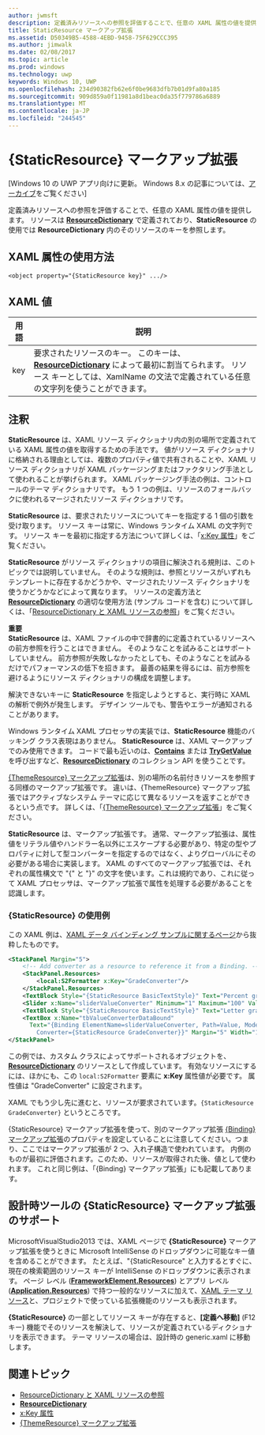 ```yaml
---
author: jwmsft
description: 定義済みリソースへの参照を評価することで、任意の XAML 属性の値を提供します。 リソースは ResourceDictionary で定義されており、StaticResource の使用では ResourceDictionary 内のそのリソースのキーを参照します。
title: StaticResource マークアップ拡張
ms.assetid: D50349B5-4588-4EBD-9458-75F629CCC395
ms.author: jimwalk
ms.date: 02/08/2017
ms.topic: article
ms.prod: windows
ms.technology: uwp
keywords: Windows 10, UWP
ms.openlocfilehash: 234d90382fb62e6f0be9683dfb7b01d9fa80a185
ms.sourcegitcommit: 909d859a0f11981a8d1beac0da35f779786a6889
ms.translationtype: MT
ms.contentlocale: ja-JP
ms.locfileid: "244545"
---
```

# <a name="staticresource-markup-extension"></a>{StaticResource} マークアップ拡張

\[Windows 10 の UWP アプリ向けに更新。 Windows 8.x の記事については、[アーカイブ](http://go.microsoft.com/fwlink/p/?linkid=619132)をご覧ください\]

定義済みリソースへの参照を評価することで、任意の XAML 属性の値を提供します。 リソースは [**ResourceDictionary**](https://msdn.microsoft.com/library/windows/apps/br208794) で定義されており、**StaticResource** の使用では **ResourceDictionary** 内のそのリソースのキーを参照します。

## <a name="xaml-attribute-usage"></a>XAML 属性の使用方法

``` syntax
<object property="{StaticResource key}" .../>
```

## <a name="xaml-values"></a>XAML 値

| 用語 | 説明 |
|------|-------------|
| key | 要求されたリソースのキー。 このキーは、[**ResourceDictionary**](https://msdn.microsoft.com/library/windows/apps/br208794) によって最初に割当てられます。 リソース キーとしては、XamlName の文法で定義されている任意の文字列を使うことができます。 |

## <a name="remarks"></a>注釈

**StaticResource** は、XAML リソース ディクショナリ内の別の場所で定義されている XAML 属性の値を取得するための手法です。 値がリソース ディクショナリに格納される理由としては、複数のプロパティ値で共有されることや、XAML リソース ディクショナリが XAML パッケージングまたはファクタリング手法として使われることが挙げられます。 XAML パッケージング手法の例は、コントロールのテーマ ディクショナリです。 もう 1 つの例は、リソースのフォールバックに使われるマージされたリソース ディクショナリです。

**StaticResource** は、要求されたリソースについてキーを指定する 1 個の引数を受け取ります。 リソース キーは常に、Windows ランタイム XAML の文字列です。 リソース キーを最初に指定する方法について詳しくは、「[x:Key 属性](x-key-attribute.md)」をご覧ください。

**StaticResource** がリソース ディクショナリの項目に解決される規則は、このトピックでは説明していません。 そのような規則は、参照とリソースがいずれもテンプレートに存在するかどうかや、マージされたリソース ディクショナリを使うかどうかなどによって異なります。 リソースの定義方法と [**ResourceDictionary**](https://msdn.microsoft.com/library/windows/apps/br208794) の適切な使用方法 (サンプル コードを含む) について詳しくは、「[ResourceDictionary と XAML リソースの参照](https://msdn.microsoft.com/library/windows/apps/mt187273)」をご覧ください。

**重要**  
**StaticResource** は、XAML ファイルの中で辞書的に定義されているリソースへの前方参照を行うことはできません。 そのようなことを試みることはサポートしていません。 前方参照が失敗しなかったとしても、そのようなことを試みるだけでパフォーマンスの低下を招きます。 最善の結果を得るには、前方参照を避けるようにリソース ディクショナリの構成を調整します。

解決できないキーに **StaticResource** を指定しようとすると、実行時に XAML の解析で例外が発生します。 デザイン ツールでも、警告やエラーが通知されることがあります。

Windows ランタイム XAML プロセッサの実装では、**StaticResource** 機能のバッキング クラス表現はありません。 **StaticResource** は、XAML マークアップでのみ使用できます。 コードで最も近いのは、[**Contains**](https://msdn.microsoft.com/library/windows/apps/jj635925) または [**TryGetValue**](https://msdn.microsoft.com/library/windows/apps/jj603139) を呼び出すなど、[**ResourceDictionary**](https://msdn.microsoft.com/library/windows/apps/br208794) のコレクション API を使うことです。

[{ThemeResource} マークアップ拡張](themeresource-markup-extension.md)は、別の場所の名前付きリソースを参照する同様のマークアップ拡張です。 違いは、{ThemeResource} マークアップ拡張ではアクティブなシステム テーマに応じて異なるリソースを返すことができるという点です。 詳しくは、「[{ThemeResource} マークアップ拡張](themeresource-markup-extension.md)」をご覧ください。

**StaticResource** は、マークアップ拡張です。 通常、マークアップ拡張は、属性値をリテラル値やハンドラー名以外にエスケープする必要があり、特定の型やプロパティに対して型コンバーターを指定するのではなく、よりグローバルにその必要がある場合に実装します。 XAML のすべてのマークアップ拡張では、それぞれの属性構文で "\{" と "\}" の文字を使います。これは規約であり、これに従って XAML プロセッサは、マークアップ拡張で属性を処理する必要があることを認識します。

### <a name="an-example-staticresource-usage"></a>{StaticResource} の使用例

この XAML 例は、[XAML データ バインディング サンプルに関するページ](http://go.microsoft.com/fwlink/p/?linkid=226854)から抜粋したものです。

```xml
<StackPanel Margin="5">
    <!-- Add converter as a resource to reference it from a Binding. --> 
    <StackPanel.Resources>
        <local:S2Formatter x:Key="GradeConverter"/>
    </StackPanel.Resources>
    <TextBlock Style="{StaticResource BasicTextStyle}" Text="Percent grade:" Margin="5" />
    <Slider x:Name="sliderValueConverter" Minimum="1" Maximum="100" Value="70" Margin="5"/>
    <TextBlock Style="{StaticResource BasicTextStyle}" Text="Letter grade:" Margin="5"/>
    <TextBox x:Name="tbValueConverterDataBound"
      Text="{Binding ElementName=sliderValueConverter, Path=Value, Mode=OneWay,  
        Converter={StaticResource GradeConverter}}" Margin="5" Width="150"/> 
</StackPanel> 
```

この例では、カスタム クラスによってサポートされるオブジェクトを、[**ResourceDictionary**](https://msdn.microsoft.com/library/windows/apps/br208794) のリソースとして作成しています。 有効なリソースにするには、ほかにも、この `local:S2Formatter` 要素に **x:Key** 属性値が必要です。 属性値は "GradeConverter" に設定されます。

XAML でもう少し先に進むと、リソースが要求されています。`{StaticResource GradeConverter}` というところです。

{StaticResource} マークアップ拡張を使って、別のマークアップ拡張 [{Binding} マークアップ拡張](binding-markup-extension.md)のプロパティを設定していることに注意してください。つまり、ここではマークアップ拡張が 2 つ、入れ子構造で使われています。 内側のものが最初に評価されます。このため、リソースが取得された後、値として使われます。 これと同じ例は、「{Binding} マークアップ拡張」にも記載してあります。

## <a name="design-time-tools-support-for-the-staticresource-markup-extension"></a>設計時ツールの **{StaticResource}** マークアップ拡張のサポート

MicrosoftVisualStudio2013 では、XAML ページで **{StaticResource}** マークアップ拡張を使うときに Microsoft IntelliSense のドロップダウンに可能なキー値を含めることができます。 たとえば、"{StaticResource" と入力するとすぐに、現在の検索範囲のリソース キーが IntelliSense のドロップダウンに表示されます。 ページ レベル ([**FrameworkElement.Resources**](https://msdn.microsoft.com/library/windows/apps/br208740)) とアプリ レベル ([**Application.Resources**](https://msdn.microsoft.com/library/windows/apps/br242338)) で持つ一般的なリソースに加えて、[XAML テーマ リソース](https://msdn.microsoft.com/library/windows/apps/mt187274)と、プロジェクトで使っている拡張機能のリソースも表示されます。

**{StaticResource}** の一部としてリソース キーが存在すると、**[定義へ移動]** (F12 キー) 機能でそのリソースを解決して、リソースが定義されているディクショナリを表示できます。 テーマ リソースの場合は、設計時の generic.xaml に移動します。

## <a name="related-topics"></a>関連トピック

* [ResourceDictionary と XAML リソースの参照](https://msdn.microsoft.com/library/windows/apps/mt187273)
* [**ResourceDictionary**](https://msdn.microsoft.com/library/windows/apps/br208794)
* [x:Key 属性](x-key-attribute.md)
* [{ThemeResource} マークアップ拡張](themeresource-markup-extension.md)

